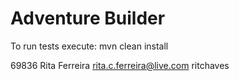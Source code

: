 # Adventure Builder

To run tests execute: mvn clean install
 
69836 Rita Ferreira rita.c.ferreira@live.com ritchaves